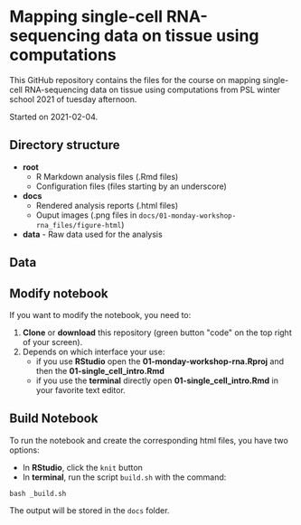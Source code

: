 # Mapping single-cell RNA-sequencing data on tissue using computations

This GitHub repository contains the files for the course on mapping single-cell RNA-sequencing data on tissue using computations from PSL winter school 2021 of tuesday afternoon.

Started on 2021-02-04.

## Directory structure

* **root**
	* R Markdown analysis files (.Rmd files)
	* Configuration files (files starting by an underscore)
* **docs**
	* Rendered analysis reports (.html files)
	* Ouput images (.png files in `docs/01-monday-workshop-rna_files/figure-html`)
* **data** - Raw data used for the analysis

## Data



## Modify notebook

If you want to modify the notebook, you need to:

1. **Clone** or **download** this repository (green button "code" on the top right of your screen).
2. Depends on which interface your use:
	+ if you use **RStudio** open the **01-monday-workshop-rna.Rproj** and then the **01-single\_cell\_intro.Rmd**
	+ if you use the **terminal** directly open **01-single\_cell\_intro.Rmd** in your favorite text editor.

## Build Notebook

To run the notebook and create the corresponding html files, you have two options:

* In **RStudio**, click the `knit` button
* In **terminal**, run the script `build.sh` with the command:

```{bash}
bash _build.sh
```

The output will be stored in the `docs` folder.

